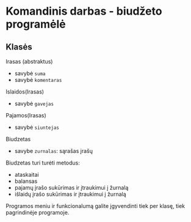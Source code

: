 # Komandinis darbas - biudžeto programėlė

## Klasės

Irasas (abstraktus)

* savybė `suma`
* savybė `komentaras`

Islaidos(Irasas)

* savybė `gavejas`

Pajamos(Irasas)

* savybė `siuntejas`

Biudzetas

* savybe `zurnalas`: sąrašas įrašų

Biudzetas turi turėti metodus:

* ataskaitai
* balansas
* pajamų įrašo sukūrimas ir įtraukimui į žurnalą
* išlaidų įrašo sukūrimas ir įtraukimui į žurnalą

Programos meniu ir funkcionalumą galite įgyvendinti tiek per klasę, tiek pagrindinėje programoje.
